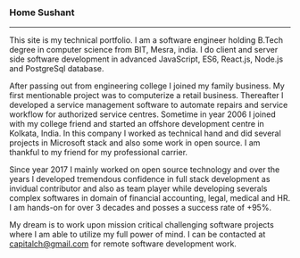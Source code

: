 ### Home Sushant
---

<p>This site is my technical portfolio. I am a software engineer holding B.Tech degree in computer science from BIT, Mesra, india. I do client and server side software development in advanced JavaScript, ES6, React.js, Node.js and PostgreSql database.</p>

After passing out from engineering college I joined my family business. My first mentionable project was to computerize a retail business. Thereafter I developed a service management software to automate repairs and service workflow for authorized service centres. Sometime in year 2006 I joined with my college friend and started an offshore development centre in Kolkata, India. In this company I worked as technical hand and did several projects in Microsoft stack and also some work in open source. I am thankful to my friend for my professional carrier.

Since year 2017 I mainly worked on open source technology and over the years I developed tremendous confidence in full stack development as invidual contributor and also as team player while developing severals complex softwares in domain of financial accounting, legal, medical and HR. I am hands-on for over 3 decades and posses a success rate of +95%.

My dream is to work upon mission critical challenging software projects where I am able to utilize my full power of mind. I can be contacted at capitalch@gmail.com for remote software development work.

<style> 
   
</style>
